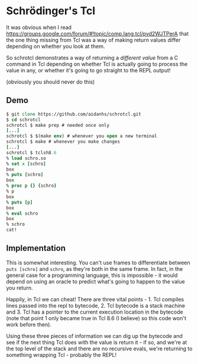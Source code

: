 Schrödinger's Tcl
=================

It was obvious when I read https://groups.google.com/forum/#!topic/comp.lang.tcl/pvd2WJTPerA
that the one thing missing from Tcl was a way of making return values differ
depending on whether you look at them.

So schrotcl demonstrates a way of returning a *different value* from a C command
in Tcl depending on whether Tcl is actually going to process the value in any,
or whether it's going to go straight to the REPL output!

(obviously you should never do this)

Demo
----

```tcl
$ git clone https://github.com/aidanhs/schrotcl.git
$ cd schrotcl
schrotcl $ make prep # needed once only
[...]
schrotcl $ $(make env) # whenever you open a new terminal
schrotcl $ make # whenever you make changes
[...]
schrotcl $ tclsh8.6
% load schro.so
% set x [schro]
box
% puts [schro]
box
% proc p {} {schro}
% p
box
% puts [p]
box
% eval schro
box
% schro
cat!
```

Implementation
--------------

This is somewhat interesting. You can't use frames to differentiate between
`puts [schro]` and `schro`, as they're both in the same frame. In fact, in the
general case for a programming language, this is impossible - it would depend on
using an oracle to predict what's going to happen to the value you return.

Happily, in Tcl we can cheat! There are three vital points - 1. Tcl
compiles lines passed into the repl to bytecode, 2. Tcl bytecode is a stack
machine and 3. Tcl has a pointer to the current execution location in the
bytecode (note that point 1 only became true in Tcl 8.6 (I believe) so this
code won't work before then).

Using these three pieces of information we can dig up the bytecode and see if
the next thing Tcl does with the value is return it - if so, and we're at the
top level of the stack and there are no recursive evals, we're returning to
something wrapping Tcl - probably the REPL!
